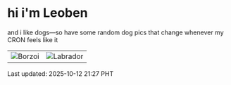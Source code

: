 # hi i'm Leoben

and i like dogs—so have some random dog pics that change whenever my CRON feels like it

|  |  |
|--------|----------|
| ![Borzoi](https://random-dog-vercel.vercel.app/api/random-borzoi?v=1760275628) | ![Labrador](https://random-dog-vercel.vercel.app/api/random-labrador?v=1760275628) |

Last updated: 2025-10-12 21:27 PHT
